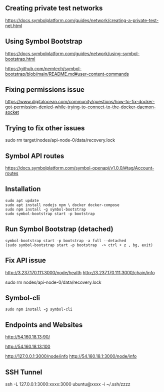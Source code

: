 ## Creating private test networks

https://docs.symbolplatform.com/guides/network/creating-a-private-test-net.html

## Using Symbol Bootstrap

https://docs.symbolplatform.com/guides/network/using-symbol-bootstrap.html

https://github.com/nemtech/symbol-bootstrap/blob/main/README.md#user-content-commands

## Fixing permissions issue
https://www.digitalocean.com/community/questions/how-to-fix-docker-got-permission-denied-while-trying-to-connect-to-the-docker-daemon-socket

## Trying to fix other issues
sudo rm target/nodes/api-node-0/data/recovery.lock

## Symbol API routes

https://docs.symbolplatform.com/symbol-openapi/v1.0.0/#tag/Account-routes

## Installation
```
sudo apt update
sudo apt install nodejs npm \ docker docker-compose
sudo npm install -g symbol-bootstrap
sudo symbol-bootstrap start -p bootstrap 
```

## Run Symbol Bootstrap (detached)
```
symbol-bootstrap start -p bootstrap -a full --detached
(sudo symbol-bootstrap start -p bootstrap  -> ctrl + z , bg, exit)
```

## Fix API issue
http://3.237.170.111:3000/node/health
http://3.237.170.111:3000/chain/info

sudo rm nodes/api-node-0/data/recovery.lock

## Symbol-cli
```
sudo npm install -g symbol-cli

```

## Endpoints and Websites
http://54.160.18.13:90/

http://54.160.18.13:100

http://127.0.0.1:3000/node/info
http://54.160.18.1:3000/node/info


## SSH Tunnel
ssh -L 127.0.0.1:3000:xxxx:3000 ubuntu@xxxx -i ~/.ssh/zzzz